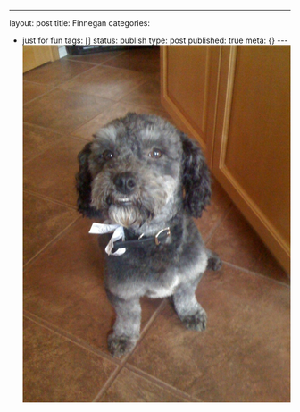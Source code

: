 ---
layout: post
title: Finnegan
categories: 
- just for fun
tags: []
status: publish
type: post
published: true
meta: {}
---![](/squarespace_images/static_50d2902fe4b0959a0871a12c_50d29312e4b04687d9db341b_50d29313e4b04687d9db3497_1355977497585__img.jpg)
